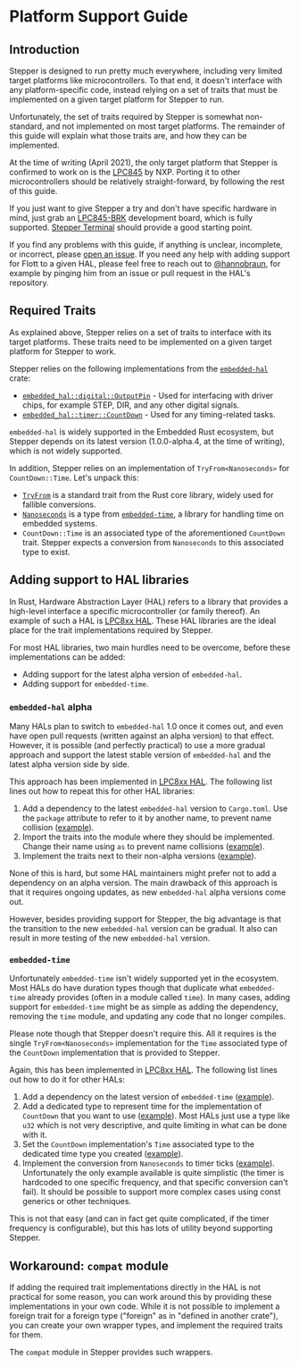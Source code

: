 # Platform Support Guide

## Introduction

Stepper is designed to run pretty much everywhere, including very limited target platforms like microcontrollers. To that end, it doesn't interface with any platform-specific code, instead relying on a set of traits that must be implemented on a given target platform for Stepper to run.

Unfortunately, the set of traits required by Stepper is somewhat non-standard, and not implemented on most target platforms. The remainder of this guide will explain what those traits are, and how they can be implemented.

At the time of writing (April 2021), the only target platform that Stepper is confirmed to work on is the [LPC845][LPC845] by NXP. Porting it to other microcontrollers should be relatively straight-forward, by following the rest of this guide.

If you just want to give Stepper a try and don't have specific hardware in mind, just grab an [LPC845-BRK] development board, which is fully supported. [Stepper Terminal](https://github.com/flott-motion/stepper-terminal) should provide a good starting point.

If you find any problems with this guide, if anything is unclear, incomplete, or incorrect, please [open an issue](https://github.com/flott-motion/stepper/issues). If you need any help with adding support for Flott to a given HAL, please feel free to reach out to [@hannobraun](https://github.com/hannobraun), for example by pinging him from an issue or pull request in the HAL's repository.


## Required Traits

As explained above, Stepper relies on a set of traits to interface with its target platforms. These traits need to be implemented on a given target platform for Stepper to work.

Stepper relies on the following implementations from the [`embedded-hal`](https://crates.io/crates/embedded-hal) crate:

- [`embedded_hal::digital::OutputPin`](https://docs.rs/embedded-hal/1.0.0-alpha.4/embedded_hal/digital/trait.OutputPin.html) - Used for interfacing with driver chips, for example STEP, DIR, and any other digital signals.
- [`embedded_hal::timer::CountDown`](https://docs.rs/embedded-hal/1.0.0-alpha.4/embedded_hal/timer/trait.CountDown.html) - Used for any timing-related tasks.

`embedded-hal` is widely supported in the Embedded Rust ecosystem, but Stepper depends on its latest version (1.0.0-alpha.4, at the time of writing), which is not widely supported.

In addition, Stepper relies on an implementation of `TryFrom<Nanoseconds>` for `CountDown::Time`. Let's unpack this:

- [`TryFrom`](https://doc.rust-lang.org/core/convert/trait.TryFrom.html) is a standard trait from the Rust core library, widely used for fallible conversions.
- [`Nanoseconds`](https://docs.rs/embedded-time/0.10.1/embedded_time/duration/struct.Nanoseconds.html) is a type from [`embedded-time`](https://crates.io/crates/embedded-time), a library for handling time on embedded systems.
- `CountDown::Time` is an associated type of the aforementioned `CountDown` trait. Stepper expects a conversion from `Nanoseconds` to this associated type to exist.


## Adding support to HAL libraries

In Rust, Hardware Abstraction Layer (HAL) refers to a library that provides a high-level interface a specific microcontroller (or family thereof). An example of such a HAL is [LPC8xx HAL]. These HAL libraries are the ideal place for the trait implementations required by Stepper.

For most HAL libraries, two main hurdles need to be overcome, before these implementations can be added:

- Adding support for the latest alpha version of `embedded-hal`.
- Adding support for `embedded-time`.

### `embedded-hal` alpha

Many HALs plan to switch to `embedded-hal` 1.0 once it comes out, and even have open pull requests (written against an alpha version) to that effect. However, it is possible (and perfectly practical) to use a more gradual approach and support the latest stable version of `embedded-hal` and the latest alpha version side by side.

This approach has been implemented in [LPC8xx HAL]. The following list lines out how to repeat this for other HAL libraries:

1. Add a dependency to the latest `embedded-hal` version to `Cargo.toml`. Use the `package` attribute to refer to it by another name, to prevent name collision ([example](https://github.com/lpc-rs/lpc8xx-hal/blob/a2b774e8a9ef025fb5119ddfb09e1b190e510896/Cargo.toml#L44-L46)).
2. Import the traits into the module where they should be implemented. Change their name using `as` to prevent name collisions ([example](https://github.com/lpc-rs/lpc8xx-hal/blob/a2b774e8a9ef025fb5119ddfb09e1b190e510896/src/gpio.rs#L49-L53)).
3. Implement the traits next to their non-alpha versions ([example](https://github.com/lpc-rs/lpc8xx-hal/blob/a2b774e8a9ef025fb5119ddfb09e1b190e510896/src/gpio.rs#L767-L782)).

None of this is hard, but some HAL maintainers might prefer not to add a dependency on an alpha version. The main drawback of this approach is that it requires ongoing updates, as new `embedded-hal` alpha versions come out.

However, besides providing support for Stepper, the big advantage is that the transition to the new `embedded-hal` version can be gradual. It also can result in more testing of the new `embedded-hal` version.

### `embedded-time`

Unfortunately `embedded-time` isn't widely supported yet in the ecosystem. Most HALs do have duration types though that duplicate what `embedded-time` already provides (often in a module called `time`). In many cases, adding support for `embedded-time` might be as simple as adding the dependency, removing the `time` module, and updating any code that no longer compiles.

Please note though that Stepper doesn't require this. All it requires is the single `TryFrom<Nanoseconds>` implementation for the `Time` associated type of the `CountDown` implementation that is provided to Stepper.

Again, this has been implemented in [LPC8xx HAL]. The following list lines out how to do it for other HALs:

1. Add a dependency on the latest version of `embedded-time` ([example](https://github.com/lpc-rs/lpc8xx-hal/blob/a2b774e8a9ef025fb5119ddfb09e1b190e510896/Cargo.toml#L27)).
2. Add a dedicated type to represent time for the implementation of `CountDown` that you want to use ([example](https://github.com/lpc-rs/lpc8xx-hal/blob/a2b774e8a9ef025fb5119ddfb09e1b190e510896/src/mrt/ticks.rs#L30)). Most HALs just use a type like `u32` which is not very descriptive, and quite limiting in what can be done with it.
3. Set the `CountDown` implementation's `Time` associated type to the dedicated time type you created ([example](https://github.com/lpc-rs/lpc8xx-hal/blob/master/src/mrt/channel.rs#L81)).
4. Implement the conversion from `Nanoseconds` to timer ticks ([example](https://github.com/lpc-rs/lpc8xx-hal/blob/master/src/mrt/ticks.rs#L116-L126)). Unfortunately the only example available is quite simplistic (the timer is hardcoded to one specific frequency, and that specific conversion can't fail). It should be possible to support more complex cases using const generics or other techniques.

This is not that easy (and can in fact get quite complicated, if the timer frequency is configurable), but this has lots of utility beyond supporting Stepper.


## Workaround: `compat` module

If adding the required trait implementations directly in the HAL is not practical for some reason, you can work around this by providing these implementations in your own code. While it is not possible to implement a foreign trait for a foreign type ("foreign" as in "defined in another crate"), you can create your own wrapper types, and implement the required traits for them.

The `compat` module in Stepper provides such wrappers.


[LPC845]: https://www.nxp.com/products/processors-and-microcontrollers/arm-microcontrollers/general-purpose-mcus/lpc800-cortex-m0-plus-/low-cost-microcontrollers-mcus-based-on-arm-cortex-m0-plus-cores:LPC84X
[LPC845-BRK]: https://www.nxp.com/products/processors-and-microcontrollers/arm-microcontrollers/general-purpose-mcus/lpc800-cortex-m0-plus-/lpc845-breakout-board-for-lpc84x-family-mcus:LPC845-BRK
[LPC8xx HAL]: https://crates.io/crates/lpc8xx-hal
